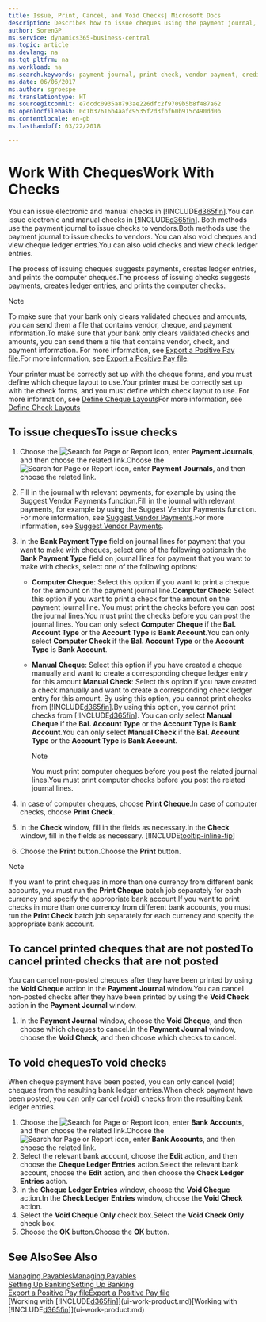 ```yaml
---
title: Issue, Print, Cancel, and Void Checks| Microsoft Docs
description: Describes how to issue cheques using the payment journal, print cheques, and void or view cheque ledger entries in Business Central.
author: SorenGP
ms.service: dynamics365-business-central
ms.topic: article
ms.devlang: na
ms.tgt_pltfrm: na
ms.workload: na
ms.search.keywords: payment journal, print check, vendor payment, creditor, debt, balance due, AP
ms.date: 06/06/2017
ms.author: sgroespe
ms.translationtype: HT
ms.sourcegitcommit: e7dcdc0935a8793ae226dfc2f9709b5b8f487a62
ms.openlocfilehash: 0c1b37616b4aafc9535f2d3fbf60b915c490dd0b
ms.contentlocale: en-gb
ms.lasthandoff: 03/22/2018

---
```

# <a name="work-with-checks"></a><span data-ttu-id="fd741-103">Work With Cheques</span><span class="sxs-lookup"><span data-stu-id="fd741-103">Work With Checks</span></span>
<span data-ttu-id="fd741-104">You can issue electronic and manual checks in [!INCLUDE[d365fin](includes/d365fin_md.md)].</span><span class="sxs-lookup"><span data-stu-id="fd741-104">You can issue electronic and manual checks in [!INCLUDE[d365fin](includes/d365fin_md.md)].</span></span> <span data-ttu-id="fd741-105">Both methods use the payment journal to issue checks to vendors.</span><span class="sxs-lookup"><span data-stu-id="fd741-105">Both methods use the payment journal to issue checks to vendors.</span></span> <span data-ttu-id="fd741-106">You can also void cheques and view cheque ledger entries.</span><span class="sxs-lookup"><span data-stu-id="fd741-106">You can also void checks and view check ledger entries.</span></span>

<span data-ttu-id="fd741-107">The process of issuing cheques suggests payments, creates ledger entries, and prints the computer cheques.</span><span class="sxs-lookup"><span data-stu-id="fd741-107">The process of issuing checks suggests payments, creates ledger entries, and prints the computer checks.</span></span>

> [!NOTE]  
>   <span data-ttu-id="fd741-108">To make sure that your bank only clears validated cheques and amounts, you can send them a file that contains vendor, cheque, and payment information.</span><span class="sxs-lookup"><span data-stu-id="fd741-108">To make sure that your bank only clears validated checks and amounts, you can send them a file that contains vendor, check, and payment information.</span></span> <span data-ttu-id="fd741-109">For more information, see [Export a Positive Pay file](finance-how-positive-pay.md).</span><span class="sxs-lookup"><span data-stu-id="fd741-109">For more information, see [Export a Positive Pay file](finance-how-positive-pay.md).</span></span>

<span data-ttu-id="fd741-110">Your printer must be correctly set up with the cheque forms, and you must define which cheque layout to use.</span><span class="sxs-lookup"><span data-stu-id="fd741-110">Your printer must be correctly set up with the check forms, and you must define which check layout to use.</span></span> <span data-ttu-id="fd741-111">For more information, see [Define Cheque Layouts](finance-how-define-check-layouts.md)</span><span class="sxs-lookup"><span data-stu-id="fd741-111">For more information, see [Define Check Layouts](finance-how-define-check-layouts.md)</span></span>

## <a name="to-issue-checks"></a><span data-ttu-id="fd741-112">To issue cheques</span><span class="sxs-lookup"><span data-stu-id="fd741-112">To issue checks</span></span>
1. <span data-ttu-id="fd741-113">Choose the ![Search for Page or Report](media/ui-search/search_small.png "Search for Page or Report icon") icon, enter **Payment Journals**, and then choose the related link.</span><span class="sxs-lookup"><span data-stu-id="fd741-113">Choose the ![Search for Page or Report](media/ui-search/search_small.png "Search for Page or Report icon") icon, enter **Payment Journals**, and then choose the related link.</span></span>
2. <span data-ttu-id="fd741-114">Fill in the journal with relevant payments, for example by using the Suggest Vendor Payments function.</span><span class="sxs-lookup"><span data-stu-id="fd741-114">Fill in the journal with relevant payments, for example by using the Suggest Vendor Payments function.</span></span> <span data-ttu-id="fd741-115">For more information, see [Suggest Vendor Payments](payables-how-suggest-vendor-payments.md).</span><span class="sxs-lookup"><span data-stu-id="fd741-115">For more information, see [Suggest Vendor Payments](payables-how-suggest-vendor-payments.md).</span></span>
3. <span data-ttu-id="fd741-116">In the **Bank Payment Type** field on journal lines for payment that you want to make with cheques, select one of the following options:</span><span class="sxs-lookup"><span data-stu-id="fd741-116">In the **Bank Payment Type** field on journal lines for payment that you want to make with checks, select one of the following options:</span></span>

   * <span data-ttu-id="fd741-117">**Computer Cheque**: Select this option if you want to print a cheque for the amount on the payment journal line.</span><span class="sxs-lookup"><span data-stu-id="fd741-117">**Computer Check**: Select this option if you want to print a check for the amount on the payment journal line.</span></span> <span data-ttu-id="fd741-118">You must print the checks before you can post the journal lines.</span><span class="sxs-lookup"><span data-stu-id="fd741-118">You must print the checks before you can post the journal lines.</span></span> <span data-ttu-id="fd741-119">You can only select **Computer Cheque** if the **Bal. Account Type** or the **Account Type** is **Bank Account**.</span><span class="sxs-lookup"><span data-stu-id="fd741-119">You can only select **Computer Check** if the **Bal. Account Type** or the **Account Type** is **Bank Account**.</span></span>
   * <span data-ttu-id="fd741-120">**Manual Cheque**: Select this option if you have created a cheque manually and want to create a corresponding cheque ledger entry for this amount.</span><span class="sxs-lookup"><span data-stu-id="fd741-120">**Manual Check**: Select this option if you have created a check manually and want to create a corresponding check ledger entry for this amount.</span></span> <span data-ttu-id="fd741-121">By using this option, you cannot print checks from [!INCLUDE[d365fin](includes/d365fin_md.md)].</span><span class="sxs-lookup"><span data-stu-id="fd741-121">By using this option, you cannot print checks from [!INCLUDE[d365fin](includes/d365fin_md.md)].</span></span> <span data-ttu-id="fd741-122">You can only select **Manual Cheque** if the **Bal. Account Type** or the **Account Type** is **Bank Account**.</span><span class="sxs-lookup"><span data-stu-id="fd741-122">You can only select **Manual Check** if the **Bal. Account Type** or the **Account Type** is **Bank Account**.</span></span>

     > [!NOTE]  
     >   <span data-ttu-id="fd741-123">You must print computer cheques before you post the related journal lines.</span><span class="sxs-lookup"><span data-stu-id="fd741-123">You must print computer checks before you post the related journal lines.</span></span>
4. <span data-ttu-id="fd741-124">In case of computer cheques, choose **Print Cheque**.</span><span class="sxs-lookup"><span data-stu-id="fd741-124">In case of computer checks, choose **Print Check**.</span></span>
5. <span data-ttu-id="fd741-125">In the **Check** window, fill in the fields as necessary.</span><span class="sxs-lookup"><span data-stu-id="fd741-125">In the **Check** window, fill in the fields as necessary.</span></span> [!INCLUDE[tooltip-inline-tip](includes/tooltip-inline-tip_md.md)]
6. <span data-ttu-id="fd741-126">Choose the **Print** button.</span><span class="sxs-lookup"><span data-stu-id="fd741-126">Choose the **Print** button.</span></span>

> [!NOTE]  
>   <span data-ttu-id="fd741-127">If you want to print cheques in more than one currency from different bank accounts, you must run the **Print Cheque** batch job separately for each currency and specify the appropriate bank account.</span><span class="sxs-lookup"><span data-stu-id="fd741-127">If you want to print checks in more than one currency from different bank accounts, you must run the **Print Check** batch job separately for each currency and specify the appropriate bank account.</span></span>

## <a name="to-cancel-printed-checks-that-are-not-posted"></a><span data-ttu-id="fd741-128">To cancel printed cheques that are not posted</span><span class="sxs-lookup"><span data-stu-id="fd741-128">To cancel printed checks that are not posted</span></span>
<span data-ttu-id="fd741-129">You can cancel non-posted cheques after they have been printed by using the **Void Cheque** action in the **Payment Journal** window.</span><span class="sxs-lookup"><span data-stu-id="fd741-129">You can cancel non-posted checks after they have been printed by using the **Void Check** action in the **Payment Journal** window.</span></span>

1. <span data-ttu-id="fd741-130">In the **Payment Journal** window, choose the **Void Cheque**, and then choose which cheques to cancel.</span><span class="sxs-lookup"><span data-stu-id="fd741-130">In the **Payment Journal** window, choose the **Void Check**, and then choose which checks to cancel.</span></span>

## <a name="to-void-checks"></a><span data-ttu-id="fd741-131">To void cheques</span><span class="sxs-lookup"><span data-stu-id="fd741-131">To void checks</span></span>
<span data-ttu-id="fd741-132">When cheque payment have been posted, you can only cancel (void) cheques from the resulting bank ledger entries.</span><span class="sxs-lookup"><span data-stu-id="fd741-132">When check payment have been posted, you can only cancel (void) checks from the resulting bank ledger entries.</span></span>

1. <span data-ttu-id="fd741-133">Choose the ![Search for Page or Report](media/ui-search/search_small.png "Search for Page or Report icon") icon, enter **Bank Accounts**, and then choose the related link.</span><span class="sxs-lookup"><span data-stu-id="fd741-133">Choose the ![Search for Page or Report](media/ui-search/search_small.png "Search for Page or Report icon") icon, enter **Bank Accounts**, and then choose the related link.</span></span>
2. <span data-ttu-id="fd741-134">Select the relevant bank account, choose the **Edit** action, and then choose the **Cheque Ledger Entries** action.</span><span class="sxs-lookup"><span data-stu-id="fd741-134">Select the relevant bank account, choose the **Edit** action, and then choose the **Check Ledger Entries** action.</span></span>
3. <span data-ttu-id="fd741-135">In the **Cheque Ledger Entries** window, choose the **Void Cheque** action.</span><span class="sxs-lookup"><span data-stu-id="fd741-135">In the **Check Ledger Entries** window, choose the **Void Check** action.</span></span>
4. <span data-ttu-id="fd741-136">Select the **Void Cheque Only** check box.</span><span class="sxs-lookup"><span data-stu-id="fd741-136">Select the **Void Check Only** check box.</span></span>
5. <span data-ttu-id="fd741-137">Choose the **OK** button.</span><span class="sxs-lookup"><span data-stu-id="fd741-137">Choose the **OK** button.</span></span>

## <a name="see-also"></a><span data-ttu-id="fd741-138">See Also</span><span class="sxs-lookup"><span data-stu-id="fd741-138">See Also</span></span>
[<span data-ttu-id="fd741-139">Managing Payables</span><span class="sxs-lookup"><span data-stu-id="fd741-139">Managing Payables</span></span>](payables-manage-payables.md)  
[<span data-ttu-id="fd741-140">Setting Up Banking</span><span class="sxs-lookup"><span data-stu-id="fd741-140">Setting Up Banking</span></span>](bank-setup-banking.md)  
[<span data-ttu-id="fd741-141">Export a Positive Pay file</span><span class="sxs-lookup"><span data-stu-id="fd741-141">Export a Positive Pay file</span></span>](finance-how-positive-pay.md)  
<span data-ttu-id="fd741-142">[Working with [!INCLUDE[d365fin](includes/d365fin_md.md)]](ui-work-product.md)</span><span class="sxs-lookup"><span data-stu-id="fd741-142">[Working with [!INCLUDE[d365fin](includes/d365fin_md.md)]](ui-work-product.md)</span></span>  

